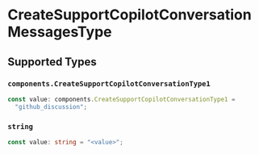 # CreateSupportCopilotConversationMessagesType


## Supported Types

### `components.CreateSupportCopilotConversationType1`

```typescript
const value: components.CreateSupportCopilotConversationType1 =
  "github_discussion";
```

### `string`

```typescript
const value: string = "<value>";
```


